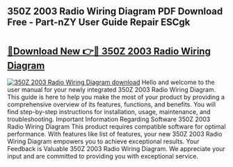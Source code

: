 ## 350Z 2003 Radio Wiring Diagram PDF Download Free - Part-nZY User Guide Repair ESCgk

# <h2><a href="http://dfmwht.blite.top/?on=350Z+2003+Radio+Wiring+Diagram">🔗Download New 👉🔴 350Z 2003 Radio Wiring Diagram</a></h2>

[![350Z 2003 Radio Wiring Diagram download](https://i.imgur.com/lujVjoI.png)](http://dfmwht.blite.top/?on=350Z+2003+Radio+Wiring+Diagram)
Hello and welcome to the user manual for your newly integrated 350Z 2003 Radio Wiring Diagram. This guide is here to help you make the most of your product by providing a comprehensive overview of its features, functions, and benefits. You will find step-by-step instructions for installation, usage, maintenance, and troubleshooting. Important Information Regarding Software 350Z 2003 Radio Wiring Diagram This product requires compatible software for optimal performance. With features like list of features, your new 350Z 2003 Radio Wiring Diagram empowers you to achieve exceptional results. Your Feedback is Valuable 350Z 2003 Radio Wiring Diagram. We appreciate your input and are committed to providing you with exceptional service.
